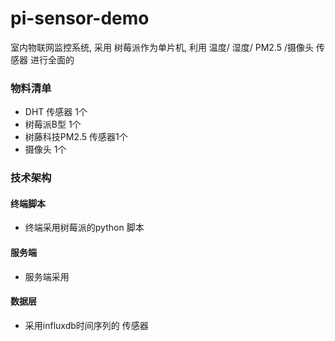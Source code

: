 # pi-sensor-demo
室内物联网监控系统, 采用 树莓派作为单片机, 利用 温度/ 湿度/ PM2.5 /摄像头 传感器 进行全面的

### 物料清单
* DHT 传感器 1个
* 树莓派B型 1个
* 树藤科技PM2.5 传感器1个
* 摄像头 1个 

### 技术架构 

#### 终端脚本
* 终端采用树莓派的python 脚本

#### 服务端
* 服务端采用

#### 数据层 
* 采用influxdb时间序列的 传感器 

